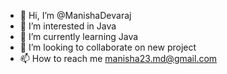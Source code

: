 - 👋 Hi, I’m @ManishaDevaraj
- 👀 I’m interested in Java
- 🌱 I’m currently learning Java
- 💞️ I’m looking to collaborate on new project
- 📫 How to reach me manisha23.md@gmail.com

<!---
ManishaDevaraj/ManishaDevaraj is a ✨ special ✨ repository because its `README.md` (this file) appears on your GitHub profile.
You can click the Preview link to take a look at your changes.
--->
